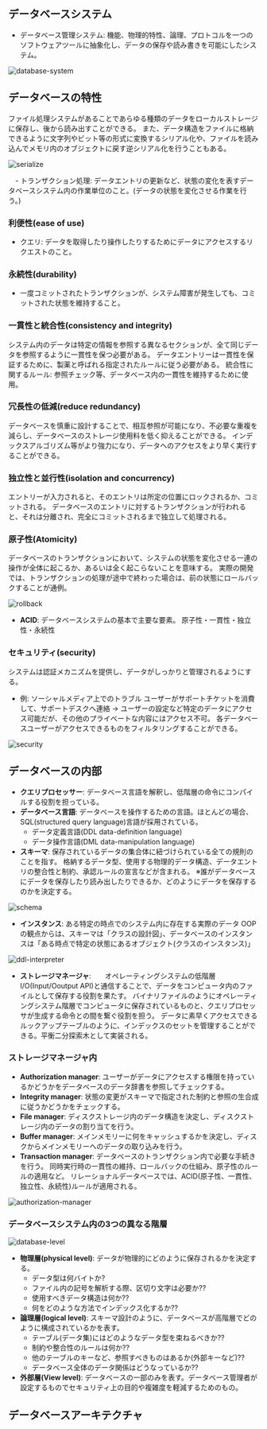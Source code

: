 ## データベースシステム

- データベース管理システム: 機能、物理的特性、論理、プロトコルを一つのソフトウェアツールに抽象化し、データの保存や読み書きを可能にしたシステム。

![database-system](https://github.com/user-attachments/assets/e840682c-2d65-4f4f-acac-a1cf4736d21b)

## データベースの特性

ファイル処理システムがあることであらゆる種類のデータをローカルストレージに保存し、後から読み出すことができる。
また、データ構造をファイルに格納できるように文字列やビット等の形式に変換するシリアル化や、ファイルを読み込んでメモリ内のオブジェクトに戻す逆シリアル化を行うこともある。

![serialize](https://github.com/user-attachments/assets/25fd2ff3-467d-42a3-b39c-b2e33edf4073)

　- トランザクション処理: データエントリの更新など、状態の変化を表すデータベースシステム内の作業単位のこと。(データの状態を変化させる作業を行う。)

### 利便性(ease of use)
- クエリ: データを取得したり操作したりするためにデータにアクセスするリクエストのこと。

### 永続性(durability)
- 一度コミットされたトランザクションが、システム障害が発生しても、コミットされた状態を維持すること。

### 一貫性と統合性(consistency and integrity)
システム内のデータは特定の情報を参照する異なるセクションが、全て同じデータを参照するように一貫性を保つ必要がある。
データエントリーは一貫性を保証するために、製薬と呼ばれる指定されたルールに従う必要がある。
統合性に関するルール: 参照チェック等、データベース内の一貫性を維持するために使用。

### 冗長性の低減(reduce redundancy)
データベースを慎重に設計することで、相互参照が可能になり、不必要な重複を減らし、データベースのストレージ使用料を低く抑えることができる。
インデックスアルゴリズム等がより強力になり、データへのアクセスをより早く実行することができる。

### 独立性と並行性(isolation and concurrency)
エントリーが入力されると、そのエントリは所定の位置にロックされるか、コミットされる。
データベースのエントリに対するトランザクションが行われると、それは分離され、完全にコミットされるまで独立して処理される。

### 原子性(Atomicity)
データベースのトランザクションにおいて、システムの状態を変化させる一連の操作が全体に起こるか、あるいは全く起こらないことを意味する。
実際の開発では、トランザクションの処理が途中で終わった場合は、前の状態にロールバックすることが通例。

![rollback](https://github.com/user-attachments/assets/96e8e359-b94b-4244-ae62-35fad7ba2f38)

- **ACID**: データベースシステムの基本で主要な要素。
原子性・一貫性・独立性・永続性

### セキュリティ(security)
システムは認証メカニズムを提供し、データがしっかりと管理されるようにする。
- 例: ソーシャルメディア上でのトラブル
ユーザーがサポートチケットを消費して、サポートデスクへ連絡 -> ユーザーの設定など特定のデータにアクセス可能だが、その他のプライベートな内容にはアクセス不可。
各データベースユーザーがアクセスできるものをフィルタリングすることができる。

![security](https://github.com/user-attachments/assets/c6b2b0c9-5cf2-4284-9db8-5e2dd09a3014)

## データベースの内部

- **クエリプロセッサー**: データベース言語を解釈し、低階層の命令にコンパイルする役割を担っている。
- **データベース言語**: データベースを操作するための言語。ほとんどの場合、SQL(structured query language)言語が採用されている。
  - データ定義言語(DDL data-definition language)
  - データ操作言語(DML data-manipulation language)
- **スキーマ**: 保存されているデータの集合体に紐づけられている全ての規則のことを指す。
  格納するデータ型、使用する物理的データ構造、データエントリの整合性と制約、承認ルールの宣言などが含まれる。
  ※誰がデータベースにデータを保存したり読み出したりできるか、どのようにデータを保存するのかを決定する。

![schema](https://github.com/user-attachments/assets/ffe39ea0-dbc8-4ec9-a56c-568f6b01062e)

- **インスタンス**: ある特定の時点でのシステム内に存在する実際のデータ
OOPの観点からは、スキーマは「クラスの設計図」、データベースのインスタンスは「ある時点で特定の状態にあるオブジェクト(クラスのインスタンス)」

![ddl-interpreter](https://github.com/user-attachments/assets/55d107b0-4dc8-4044-9c02-2fb493c49448)

- **ストレージマネージャ**:　　オペレーティングシステムの低階層I/O(Input/Ooutput API)と通信することで、データをコンピュータ内のファイルとして保存する役割を果たす。
バイナリファイルのようにオペレーティングシステム階層でコンピュータに保存されているものと、クエリプロセッサが生成する命令との間を繋ぐ役割を担う。
データに素早くアクセスできるルックアップテーブルのように、インデックスのセットを管理することができる。平衡二分探索木として実装される。

### ストレージマネージャ内
- **Authorization manager**: ユーザーがデータにアクセスする権限を持っているかどうかをデータベースのデータ辞書を参照してチェックする。
- **Integrity manager**: 状態の変更がスキーマで指定された制約と参照の生合成に従うかどうかをチェックする。
- **File manager**: ディスクストレージ内のデータ構造を決定し、ディスクストレージ内のデータの割り当てを行う。
- **Buffer manager**: メインメモリーに何をキャッシュするかを決定し、ディスクからメインメモリーへのデータの取り込みを行う。
- **Transaction manager**: データベースのトランザクション内で必要な手続きを行う。
同時実行時の一貫性の維持、ロールバックの仕組み、原子性のルールの適用など。
リレーショナルデータベースでは、ACID(原子性、一貫性、独立性、永続性)ルールが適用される。

![authorization-manager](https://github.com/user-attachments/assets/b17e5c5c-4d84-48bc-84f8-14131e370bcd)

### データベースシステム内の3つの異なる階層

![database-level](https://github.com/user-attachments/assets/823515e6-6fa5-44e7-81a7-299ca7675040)

- **物理層(physical level)**: データが物理的にどのように保存されるかを決定する。
  - データ型は何バイトか?
  - ファイル内の記号を解析する際、区切り文字は必要か??
  - 使用すべきデータ構造は何か??
  - 何をどのような方法でインデックス化するか??
- **論理層(logical level)**: スキーマ設計のように、データベースが高階層でどのように構成されているかを表す。
  - テーブル(データ集)にはどのようなデータ型を束ねるべきか??
  - 制約や整合性のルールは何か??
  - 他のテーブルのキーなど、参照すべきものはあるか(外部キーなど)??
  - データベース全体のデータ関係はどうなっているか??
- **外部層(View level)**: データベースの一部のみを表す。データベース管理者が設定するものでセキュリティ上の目的や複雑度を軽減するためのもの。

## データベースアーキテクチャ
